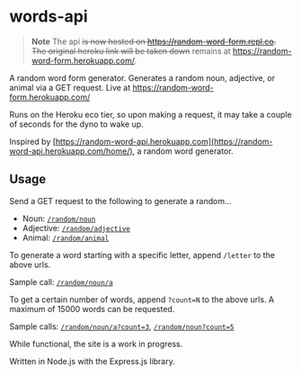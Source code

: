 # words-api

> **Note**
> The api ~~is now hosted on https://random-word-form.repl.co. The original heroku link will be taken down~~ remains at https://random-word-form.herokuapp.com/.

A random word form generator. Generates a random noun, adjective, or animal via a GET request. Live at https://random-word-form.herokuapp.com/

Runs on the Heroku eco tier, so upon making a request, it may take a couple of seconds for the dyno to wake up.

Inspired by [https://random-word-api.herokuapp.com](https://random-word-api.herokuapp.com/home/), a random word generator. 

## Usage
Send a GET request to the following to generate a random...
* Noun: [`/random/noun`](https://random-word-form.herokuapp.com/random/noun)
* Adjective: [`/random/adjective`](https://random-word-form.herokuapp.com/random/adjective)
* Animal: [`/random/animal`](https://random-word-form.herokuapp.com/random/animal)

To generate a word starting with a specific letter, append `/letter` to the above urls.

Sample call: [`/random/noun/a`](https://random-word-form.herokuapp.com/random/noun/a)

To get a certain number of words, append <code>?count=N</code> to the above urls. A maximum of 15000 words can be requested.

Sample calls: [`/random/noun/a?count=3`](https://random-word-form.herokuapp.com/random/noun/a?count=3), [`/random/noun?count=5`](https://random-word-form.herokuapp.com/random/noun?count=5)

While functional, the site is a work in progress.

Written in Node.js with the Express.js library.
